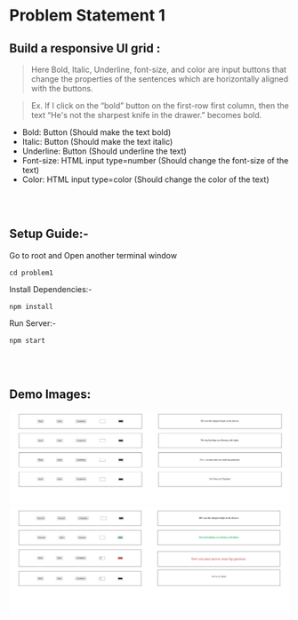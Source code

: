 # Problem Statement 1

## Build a responsive UI grid :

> Here Bold, Italic, Underline, font-size, and color are input buttons that change the properties of the sentences which are horizontally aligned with the buttons.

> Ex. If I click on the “bold” button on the first-row first column, then the text “He's not the sharpest knife in the drawer.” becomes bold.

- Bold: Button (Should make the text bold)
- Italic: Button (Should make the text italic)
- Underline: Button (Should underline the text)
- Font-size: HTML input type=number (Should change the font-size of the text)
- Color: HTML input type=color (Should change the color of the text)

<br>
<br>

## **Setup Guide**:-

Go to root and Open another terminal window

```
cd problem1
```

Install Dependencies:-

```
npm install
```

Run Server:-

```
npm start
```

<br>
<br>

## **Demo Images**:

<img src="./images/demo_img1.PNG">
<img src="./images/demo_img2.PNG">
